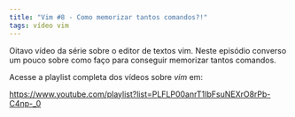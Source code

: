 ```yaml
---
title: "Vim #8 - Como memorizar tantos comandos?!" 
tags: vídeo vim 
---
```


Oitavo vídeo da série sobre o editor de textos vim. Neste episódio converso um pouco sobre como faço para conseguir memorizar tantos comandos.

Acesse a playlist completa dos vídeos sobre *vim* em:

https://www.youtube.com/playlist?list=PLFLP00anrT1IbFsuNEXrO8rPb-C4np-_0

